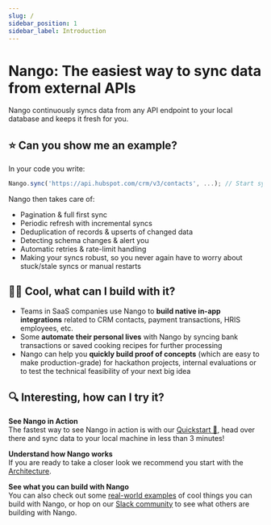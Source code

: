 ```yaml
---
slug: /
sidebar_position: 1
sidebar_label: Introduction
---
```


# Nango: The easiest way to sync data from external APIs

Nango continuously syncs data from any API endpoint to your local database and keeps it fresh for you.


## ⭐ Can you show me an example?

In your code you write:
```ts
Nango.sync('https://api.hubspot.com/crm/v3/contacts', ...); // Start sync job for HubSpot contacts
```

Nango then takes care of:
- Pagination & full first sync
- Periodic refresh with incremental syncs
- Deduplication of records & upserts of changed data
- Detecting schema changes & alert you
- Automatic retries & rate-limit handling
- Making your syncs robust, so you never again have to worry about stuck/stale syncs or manual restarts

## 🧑‍💻 Cool, what can I build with it?

- Teams in SaaS companies use Nango to **build native in-app integrations** related to CRM contacts, payment transactions, HRIS employees, etc.
- Some **automate their personal lives** with Nango by syncing bank transactions or saved cooking recipes for further processing
- Nango can help you **quickly build proof of concepts** (which are easy to make production-grade) for hackathon projects, internal evaluations or to test the technical feasibility of your next big idea

## 🔍 Interesting, how can I try it?

**See Nango in Action**  
The fastest way to see Nango in action is with our [Quickstart 🚀](quickstart.md), head over there and sync data to your local machine in less than 3 minutes!

**Understand how Nango works**  
If you are ready to take a closer look we recommend you start with the [Architecture](architecture.md).

**See what you can build with Nango**  
You can also check out some [real-world examples](real-world-examples.md) of cool things you can build with Nango, or hop on our [Slack community](https://nango.dev/slack) to see what others are building with Nango.